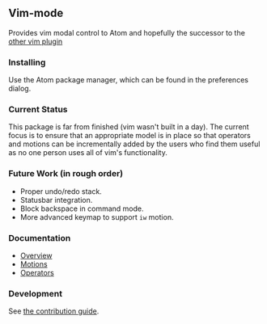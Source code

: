 ## Vim-mode

Provides vim modal control to Atom and hopefully the successor to the
[other vim plugin](https://github.com/atom/vim)

### Installing

Use the Atom package manager, which can be found in the preferences
dialog.

### Current Status

This package is far from finished (vim wasn't built in a day). The
current focus is to ensure that an appropriate model is in place so that
operators and motions can be incrementally added by the users who find
them useful as no one person uses all of vim's functionality.

### Future Work (in rough order)

* Proper undo/redo stack.
* Statusbar integration.
* Block backspace in command mode.
* More advanced keymap to support `iw` motion.

### Documentation

* [Overview](docs/overview.md)
* [Motions](docs/motions.md)
* [Operators](docs/operators.md)

### Development

See [the contribution guide](CONTRIBUTING.md).
